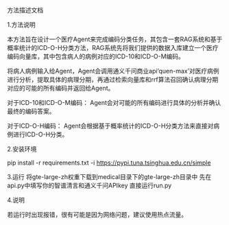方法描述文档

1.方法说明

本方法旨在设计一个医疗Agent来完成编码分类任务，其包含一套RAG系统和基于概率统计的ICD-O-H分类方法，RAG系统先将我们提供的数据入库建立一个医疗编码向量库，其中包含病人的病例对应的ICD-10和ICD-O-M编码。

将病人病例输入给Agent，Agent会调用通义千问商业api‘quen-max’对医疗病例进行分析，提取具体的病理分期，再通过检索向量库和rrf算法召回确认病理分期对应的可能的所有编码并返回给Agent。

对于ICD-10和ICD-O-M编码：
Agent会对可能的所有编码进行具体的分析并确认最终的编码答案。

对于ICD-O-H编码：
Agent会根据基于概率统计的ICD-O-H分类方法来直接对病例进行ICD-O-H分类。





2.安装环境

pip install -r requirements.txt -i https://pypi.tuna.tsinghua.edu.cn/simple







3.运行
将gte-large-zh权重下载到medical目录下的gte-large-zh目录中
先在api.py中填写你的智谱清言和通义千问APIkey
直接运行run.py





4.说明

若运行时出现报错，很有可能是因为网络问题，建议使用热点流量。